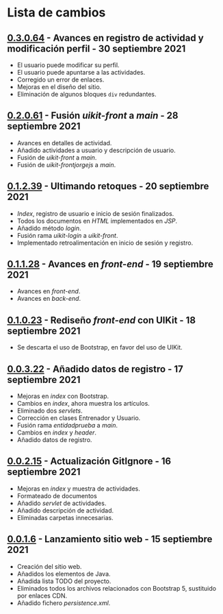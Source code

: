 # Lista de cambios

## [0.3.0.64](#) - Avances en registro de actividad y modificación perfil - 30 septiembre 2021

- El usuario puede modificar su perfil.
- El usuario puede apuntarse a las actividades.
- Corregido un error de enlaces.
- Mejoras en el diseño del sitio.
- Eliminación de algunos bloques `div` redundantes.

## [0.2.0.61](#) - Fusión *uikit-front* a *main* - 28 septiembre 2021

- Avances en detalles de actividad.
- Añadido actividades a usuario y descripción de usuario.
- Fusión de *uikit-front* a *main*.
- Fusión de *uikit-frontjorgejs* a *main*.

## [0.1.2.39](#) - Ultimando retoques - 20 septiembre 2021

- *Index*, registro de usuario e inicio de sesión finalizados.
- Todos los documentos en *HTML* implementados en *JSP*.
- Añadido método *login*.
- Fusión rama *uikit-login* a *uikit-front*.
- Implementado retroalimentación en inicio de sesión y registro.

## [0.1.1.28](#) - Avances en *front-end* - 19 septiembre 2021

- Avances en *front-end*.
- Avances en *back-end*.

## [0.1.0.23](#) - Rediseño *front-end* con UIKit - 18 septiembre 2021

- Se descarta el uso de Bootstrap, en favor del uso de UIKit.

## [0.0.3.22](#) - Añadido datos de registro - 17 septiembre 2021

- Mejoras en *index* con Bootstrap.
- Cambios en *index*, ahora muestra los artículos.
- Eliminado dos *servlets*.
- Corrección en clases Entrenador y Usuario.
- Fusión rama *entidadprueba* a *main*.
- Cambios en *index* y *header*.
- Añadido datos de registro. 

## [0.0.2.15](#) - Actualización GitIgnore - 16 septiembre 2021

- Mejoras en *index* y muestra de actividades.
- Formateado de documentos
- Añadido *servlet* de actividades.
- Añadido descripción de actividad.
- Eliminadas carpetas innecesarias.

## [0.0.1.6](#) - Lanzamiento sitio web - 15 septiembre 2021

- Creación del sitio web.
- Añadidos los elementos de Java.
- Añadida lista TODO del proyecto.
- Eliminados todos los archivos relacionados con Bootstrap 5, sustituido por enlaces CDN.
- Añadido fichero *persistence.xml*.